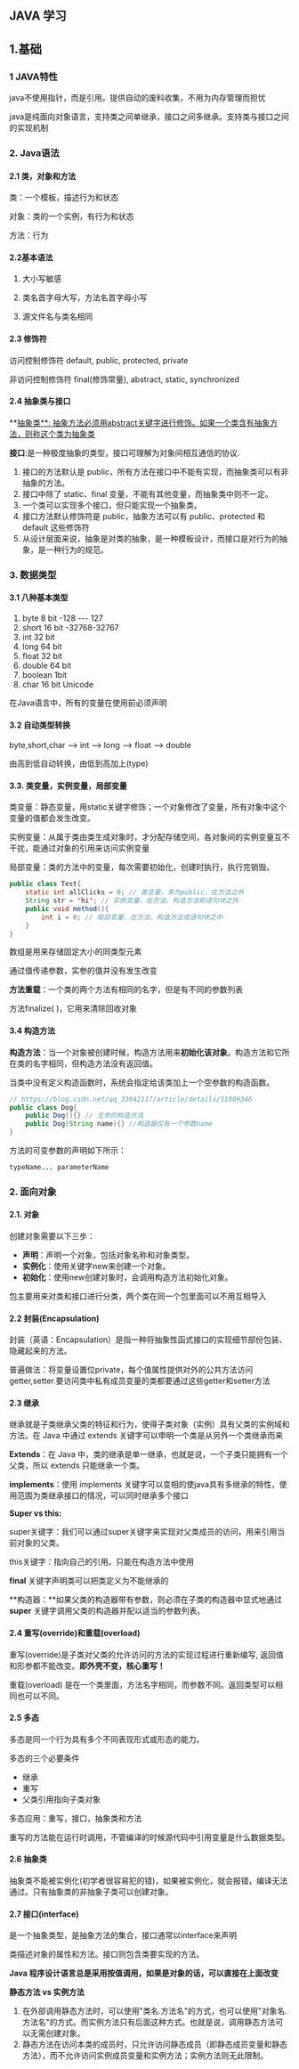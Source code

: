 ## JAVA 学习

## 1.基础

### 1 JAVA特性

java不使用指针，而是引用。提供自动的废料收集，不用为内存管理而担忧

java是纯面向对象语言，支持类之间单继承，接口之间多继承。支持类与接口之间的实现机制

### 2. Java语法

#### 2.1 类，对象和方法

类：一个模板，描述行为和状态

对象：类的一个实例，有行为和状态

方法：行为

#### 2.2基本语法

1. 大小写敏感

2. 类名首字母大写，方法名首字母小写

3. 源文件名与类名相同

#### 2.3 修饰符

访问控制修饰符 default, public, protected, private

非访问控制修饰符 final(修饰常量), abstract, static, synchronized

#### 2.4 抽象类与接口

**[抽象类**: 抽象方法必须用abstract关键字进行修饰。如果一个类含有抽象方法，则称这个类为抽象类](https://www.cnblogs.com/dolphin0520/p/3811437.html)

**接口**:是一种极度抽象的类型，接口可理解为对象间相互通信的协议.

1. 接口的方法默认是 public，所有方法在接口中不能有实现，而抽象类可以有非抽象的方法。
2. 接口中除了 static、final 变量，不能有其他变量，而抽象类中则不一定。
3. 一个类可以实现多个接口，但只能实现一个抽象类。
4. 接口方法默认修饰符是 public，抽象方法可以有 public、protected 和 default 这些修饰符
5. 从设计层面来说，抽象是对类的抽象，是一种模板设计，而接口是对行为的抽象，是一种行为的规范。

### 3. 数据类型

#### 3.1 八种基本类型

1. byte  8 bit -128 --- 127
2. short 16 bit -32768-32767
3. int 32 bit 
4. long 64 bit
5. float 32 bit
6. double 64 bit
7. boolean 1bit
8. char 16 bit Unicode 

在Java语言中，所有的变量在使用前必须声明

#### 3.2 自动类型转换

byte,short,char --> int --> long --> float --> double

由高到低自动转换，由低到高加上(type)

#### 3.3. 类变量，实例变量，局部变量

类变量：静态变量，用static关键字修饰；一个对象修改了变量，所有对象中这个变量的值都会发生改变。

实例变量：从属于类由类生成对象时，才分配存储空间，各对象间的实例变量互不干扰，能通过对象的引用来访问实例变量

局部变量：类的方法中的变量，每次需要初始化，创建时执行，执行完销毁。

```java
public class Test{
    static int allClicks = 0; // 类变量，多为public，在方法之外
    String str = 'hi'; // 实例变量，在方法，构造方法和语句块之外
    public void method(){
        int i = 0; // 局部变量，在方法，构造方法或语句块之中
    }
}
```

数组是用来存储固定大小的同类型元素

通过值传递参数，实参的值并没有发生改变

**方法重载**：一个类的两个方法有相同的名字，但是有不同的参数列表

方法finalize( )，它用来清除回收对象

#### 3.4 构造方法

**构造方法**：当一个对象被创建时候，构造方法用来**初始化该对象**。构造方法和它所在类的名字相同，但构造方法没有返回值。

当类中没有定义构造函数时，系统会指定给该类加上一个空参数的构造函数。

```java
// https://blog.csdn.net/qq_33642117/article/details/51909346
public class Dog{
    public Dog(){} // 无参的构造方法
    public Dog(String name){} //构造器仅有一个参数name
}
```

方法的可变参数的声明如下所示：

```java
typeName... parameterName
```

### 2. 面向对象

#### 2.1. 对象

创建对象需要以下三步：

- **声明**：声明一个对象，包括对象名称和对象类型。
- **实例化**：使用关键字new来创建一个对象。
- **初始化**：使用new创建对象时，会调用构造方法初始化对象。

包主要用来对类和接口进行分类，两个类在同一个包里面可以不用互相导入

#### 2.2 封装(Encapsulation)

封装（英语：Encapsulation）是指一种将抽象性函式接口的实现细节部份包装、隐藏起来的方法。

普遍做法：将变量设置位private，每个值属性提供对外的公共方法访问getter,setter.要访问类中私有成员变量的类都要通过这些getter和setter方法

#### 2.3 继承

继承就是子类继承父类的特征和行为，使得子类对象（实例）具有父类的实例域和方法。在 Java 中通过 extends 关键字可以申明一个类是从另外一个类继承而来

**Extends**：在 Java 中，类的继承是单一继承，也就是说，一个子类只能拥有一个父类，所以 extends 只能继承一个类。

**implements**：使用 implements 关键字可以变相的使java具有多继承的特性，使用范围为类继承接口的情况，可以同时继承多个接口

**Super vs this:**

super关键字：我们可以通过super关键字来实现对父类成员的访问，用来引用当前对象的父类。

this关键字：指向自己的引用。只能在构造方法中使用

**final** 关键字声明类可以把类定义为不能继承的

**构造器：**如果父类的构造器带有参数，则必须在子类的构造器中显式地通过 **super** 关键字调用父类的构造器并配以适当的参数列表。

#### 2.4 重写(override)和重载(overload)

重写(override)是子类对父类的允许访问的方法的实现过程进行重新编写, 返回值和形参都不能改变。**即外壳不变，核心重写！**

重载(overload) 是在一个类里面，方法名字相同，而参数不同。返回类型可以相同也可以不同。

#### 2.5 多态

多态是同一个行为具有多个不同表现形式或形态的能力。

多态的三个必要条件

- 继承
- 重写
- 父类引用指向子类对象

多态应用：重写，接口，抽象类和方法

重写的方法能在运行时调用，不管编译的时候源代码中引用变量是什么数据类型。

#### 2.6 抽象类

抽象类不能被实例化(初学者很容易犯的错)，如果被实例化，就会报错，编译无法通过。只有抽象类的非抽象子类可以创建对象。

#### 2.7 接口(interface)

是一个抽象类型，是抽象方法的集合，接口通常以interface来声明

类描述对象的属性和方法。接口则包含类要实现的方法。



**Java 程序设计语言总是采用按值调用，如果是对象的话，可以直接在上面改变**

**静态方法 vs 实例方法**

1. 在外部调用静态方法时，可以使用"类名.方法名"的方式，也可以使用"对象名.方法名"的方式。而实例方法只有后面这种方式。也就是说，调用静态方法可以无需创建对象。
2. 静态方法在访问本类的成员时，只允许访问静态成员（即静态成员变量和静态方法），而不允许访问实例成员变量和实例方法；实例方法则无此限制。